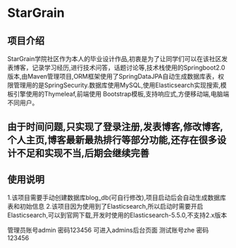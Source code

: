 # StarGrain
## 项目介绍
StarGrain学院社区作为本人的毕业设计作品,初衷是为了让同学们可以在该社区发表博客，记录学习经历,进行技术问答，话题讨论等,技术栈使用的Springboot2.0版本,由Maven管理项目,ORM框架使用了SpringDataJPA自动生成数据库表，权限管理用的是SpringSecurity.数据库使用MySQL,使用Elasticsearch实现搜索,模板引擎使用的Thymeleaf,前端使用 Bootstrap模板,支持响应式,方便移动端,电脑端不同用户。 
## 由于时间问题,只实现了登录注册,发表博客,修改博客,个人主页,博客最新最热排行等部分功能,还存在很多设计不足和实现不当,后期会继续完善
## 使用说明
1.该项目需要手动创建数据库blog_db(可自行修改),项目启动后会自动生成数据库表和初始信息
2.该项目因为使用到了Elasticsearch,所以启动时需要开启Elasticsearch,可以到官网下载,开发时使用的Elasticsearch-5.5.0,不支持2.x版本

管理员账号admin 密码123456       可进入admins后台页面
测试账号zhe 密码123456

